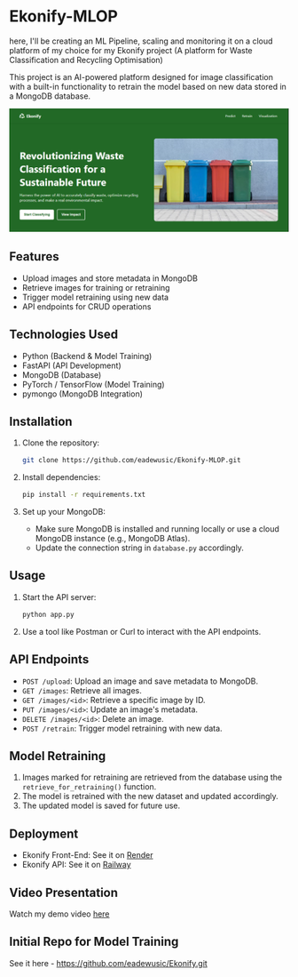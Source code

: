 # Ekonify-MLOP
here, I'll be creating an ML Pipeline, scaling and monitoring it on a cloud platform of my choice for my Ekonify project (A platform for Waste Classification and Recycling Optimisation) 

This project is an AI-powered platform designed for image classification with a built-in functionality to retrain the model based on new data stored in a MongoDB database.

![image](./front-end/static/images/Ekonify-H.S..png)

## Features
- Upload images and store metadata in MongoDB
- Retrieve images for training or retraining
- Trigger model retraining using new data
- API endpoints for CRUD operations

## Technologies Used
- Python (Backend & Model Training)
- FastAPI (API Development)
- MongoDB (Database)
- PyTorch / TensorFlow (Model Training)
- pymongo (MongoDB Integration)

## Installation
1. Clone the repository:
   ```bash
   git clone https://github.com/eadewusic/Ekonify-MLOP.git
   ```

2. Install dependencies:
   ```bash
   pip install -r requirements.txt
   ```

3. Set up your MongoDB:
   - Make sure MongoDB is installed and running locally or use a cloud MongoDB instance (e.g., MongoDB Atlas).
   - Update the connection string in `database.py` accordingly.

## Usage
1. Start the API server:
   ```bash
   python app.py
   ```

2. Use a tool like Postman or Curl to interact with the API endpoints.

## API Endpoints
- `POST /upload`: Upload an image and save metadata to MongoDB.
- `GET /images`: Retrieve all images.
- `GET /images/<id>`: Retrieve a specific image by ID.
- `PUT /images/<id>`: Update an image's metadata.
- `DELETE /images/<id>`: Delete an image.
- `POST /retrain`: Trigger model retraining with new data.

## Model Retraining
1. Images marked for retraining are retrieved from the database using the `retrieve_for_retraining()` function.
2. The model is retrained with the new dataset and updated accordingly.
3. The updated model is saved for future use.

## Deployment
- Ekonify Front-End: See it on [Render](https://ekonify-frontend.onrender.com)
- Ekonify API: See it on [Railway](https://railway.com/)

## Video Presentation
Watch my demo video [here](https://drive.google.com/file/d/1jNZpiuVs6r-j1mQWYz_Q86DUggM1T6sC/view?usp=drive_link) 

## Initial Repo for Model Training
See it here - https://github.com/eadewusic/Ekonify.git